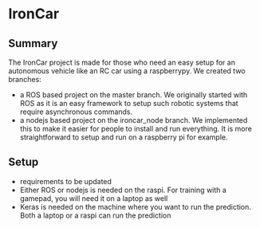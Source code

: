 # IronCar
## Summary
The IronCar project is made for those who need an easy setup for an autonomous vehicle like an RC car using a raspberrypy. 
We created two branches: 
* a ROS based project on the master branch. We originally started with ROS as it is an easy framework to setup such robotic systems that require asynchronous commands.
* a nodejs based project on the ironcar_node branch. We implemented this to make it easier for people to install and run everything. It is more straightforward to setup and run on a raspberry pi for example.

## Setup

* requirements to be updated
* Either ROS or nodejs is needed on the raspi. For training with a gamepad, you will need it on a laptop as well
* Keras is needed on the machine where you want to run the prediction. Both a laptop or a raspi can run the prediction
